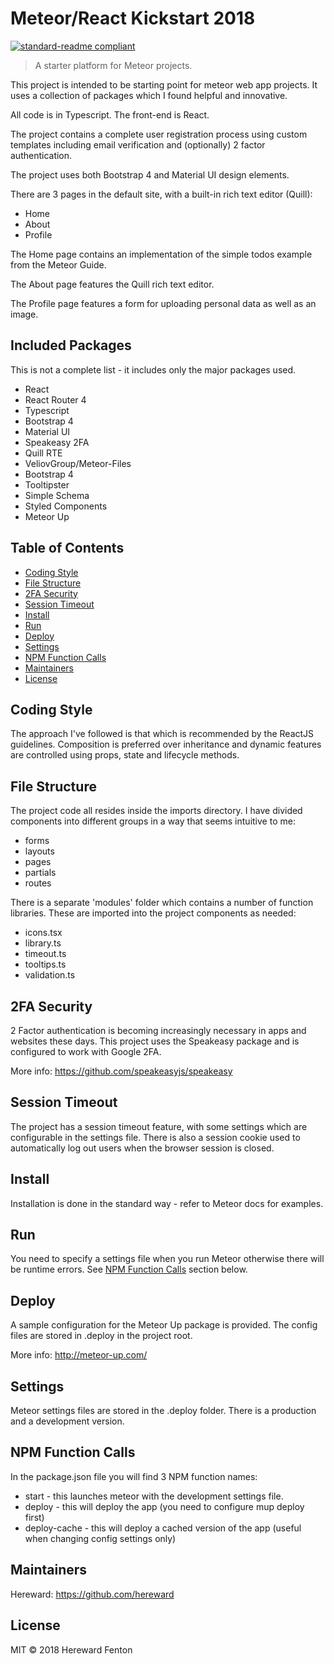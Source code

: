 # Meteor/React Kickstart 2018

[![standard-readme compliant](https://img.shields.io/badge/standard--readme-OK-green.svg?style=flat-square)](https://github.com/RichardLitt/standard-readme)

> A starter platform for Meteor projects. 

This project is intended to be starting point for meteor web app projects. It uses a collection of packages which I found helpful and innovative. 

All code is in Typescript. The front-end is React.

The project contains a complete user registration process using custom templates including email verification and (optionally) 2 factor authentication.

The project uses both Bootstrap 4 and Material UI design elements.

There are 3 pages in the default site, with a built-in rich text editor (Quill):

* Home
* About
* Profile

The Home page contains an implementation of the simple todos example from the Meteor Guide.

The About page features the Quill rich text editor.

The Profile page features a form for uploading personal data as well as an image.

## Included Packages

This is not a complete list - it includes only the major packages used. 

* React
* React Router 4
* Typescript
* Bootstrap 4
* Material UI
* Speakeasy 2FA
* Quill RTE
* VeliovGroup/Meteor-Files
* Bootstrap 4
* Tooltipster
* Simple Schema
* Styled Components
* Meteor Up

## Table of Contents

- [Coding Style](#style)
- [File Structure](#structure)
- [2FA Security](#2FA)
- [Session Timeout](#timeout)
- [Install](#install)
- [Run](#run)
- [Deploy](#deploy)
- [Settings](#settings)
- [NPM Function Calls](#npm)
- [Maintainers](#maintainers)
- [License](#license)

## <a name="style"></a>Coding Style

The approach I've followed is that which is recommended by the ReactJS guidelines. Composition is preferred over inheritance and dynamic features are controlled using props, state and lifecycle methods.

## <a name="style"></a>File Structure

The project code all resides inside the imports directory. I have divided components into different groups in a way that seems intuitive to me:

* forms
* layouts
* pages
* partials
* routes

There is a separate 'modules' folder which contains a number of function libraries. These are imported into the project components as needed:

* icons.tsx
* library.ts
* timeout.ts
* tooltips.ts
* validation.ts

## <a name="2FA"></a>2FA Security

2 Factor authentication is becoming increasingly necessary in apps and websites these days. This project uses the Speakeasy package and is configured to work with Google 2FA.

More info: https://github.com/speakeasyjs/speakeasy

## <a name="timeout"></a>Session Timeout

The project has a session timeout feature, with some settings which are configurable in the settings file. There is also a session cookie used to automatically log out users when the browser session is closed.

## <a name="install"></a>Install

Installation is done in the standard way - refer to Meteor docs for examples.

## <a name="run"></a>Run

You need to specify a settings file when you run Meteor otherwise there will be runtime errors. See [NPM Function Calls](#npm) section below.

## <a name="deploy"></a>Deploy

A sample configuration for the Meteor Up package is provided. The config files are stored in .deploy in the project root.

More info: http://meteor-up.com/

## <a name="settings"></a>Settings

Meteor settings files are stored in the .deploy folder. There is a production and a development version.

## <a name="npm"></a>NPM Function Calls

In the package.json file you will find 3 NPM function names:

* start - this launches meteor with the development settings file.
* deploy - this will deploy the app (you need to configure mup deploy first)
* deploy-cache - this will deploy a cached version of the app (useful when changing config settings only)

## <a name="maintainers"></a>Maintainers

Hereward: https://github.com/hereward

## License

MIT © 2018 Hereward Fenton
